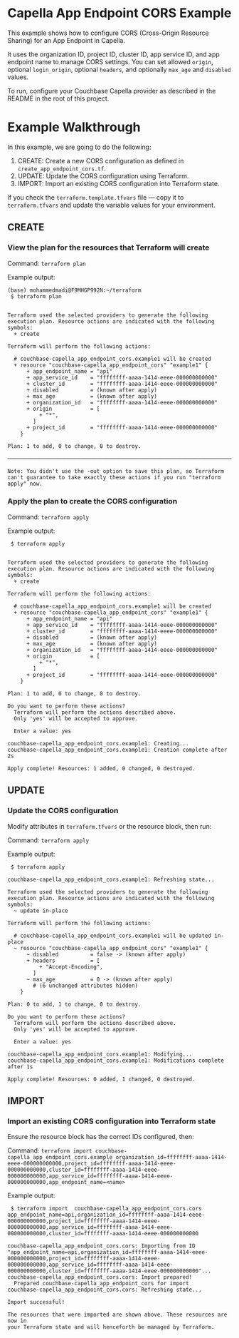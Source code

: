 # Capella App Endpoint CORS Example

This example shows how to configure CORS (Cross-Origin Resource Sharing) for an App Endpoint in Capella.

It uses the organization ID, project ID, cluster ID, app service ID, and app endpoint name to manage CORS settings. You can set allowed `origin`, optional `login_origin`, optional `headers`, and optionally `max_age` and `disabled` values.

To run, configure your Couchbase Capella provider as described in the README in the root of this project.

# Example Walkthrough

In this example, we are going to do the following:

1. CREATE: Create a new CORS configuration as defined in `create_app_endpoint_cors.tf`.
2. UPDATE: Update the CORS configuration using Terraform.
3. IMPORT: Import an existing CORS configuration into Terraform state.

If you check the `terraform.template.tfvars` file — copy it to `terraform.tfvars` and update the variable values for your environment.

## CREATE
### View the plan for the resources that Terraform will create

Command: `terraform plan`

Example output:

```
(base) mohammedmadi@F9MHGP992N:~/terraform 
 $ terraform plan   


Terraform used the selected providers to generate the following execution plan. Resource actions are indicated with the following symbols:
  + create

Terraform will perform the following actions:

  # couchbase-capella_app_endpoint_cors.example1 will be created
  + resource "couchbase-capella_app_endpoint_cors" "example1" {
      + app_endpoint_name = "api"
      + app_service_id    = "ffffffff-aaaa-1414-eeee-000000000000"
      + cluster_id        = "ffffffff-aaaa-1414-eeee-000000000000"
      + disabled          = (known after apply)
      + max_age           = (known after apply)
      + organization_id   = "ffffffff-aaaa-1414-eeee-000000000000"
      + origin            = [
          + "*",
        ]
      + project_id        = "ffffffff-aaaa-1414-eeee-000000000000"
    }

Plan: 1 to add, 0 to change, 0 to destroy.

──────────────────────────────────────────────────────────────────────────────────────────────────────────────────────────────────────────────────────────────────────────────────────────────────────────────────────────────────────────────────────────────────────────────────────────────────────

Note: You didn't use the -out option to save this plan, so Terraform can't guarantee to take exactly these actions if you run "terraform apply" now.
```

### Apply the plan to create the CORS configuration

Command: `terraform apply`

Example output:

```
 $ terraform apply


Terraform used the selected providers to generate the following execution plan. Resource actions are indicated with the following symbols:
  + create

Terraform will perform the following actions:

  # couchbase-capella_app_endpoint_cors.example1 will be created
  + resource "couchbase-capella_app_endpoint_cors" "example1" {
      + app_endpoint_name = "api"
      + app_service_id    = "ffffffff-aaaa-1414-eeee-000000000000"
      + cluster_id        = "ffffffff-aaaa-1414-eeee-000000000000"
      + disabled          = (known after apply)
      + max_age           = (known after apply)
      + organization_id   = "ffffffff-aaaa-1414-eeee-000000000000"
      + origin            = [
          + "*",
        ]
      + project_id        = "ffffffff-aaaa-1414-eeee-000000000000"
    }

Plan: 1 to add, 0 to change, 0 to destroy.

Do you want to perform these actions?
  Terraform will perform the actions described above.
  Only 'yes' will be accepted to approve.

  Enter a value: yes

couchbase-capella_app_endpoint_cors.example1: Creating...
couchbase-capella_app_endpoint_cors.example1: Creation complete after 2s

Apply complete! Resources: 1 added, 0 changed, 0 destroyed.
```

## UPDATE
### Update the CORS configuration

Modify attributes in `terraform.tfvars` or the resource block, then run:

Command: `terraform apply`

Example output:
```
 $ terraform apply

couchbase-capella_app_endpoint_cors.example1: Refreshing state...

Terraform used the selected providers to generate the following execution plan. Resource actions are indicated with the following symbols:
  ~ update in-place

Terraform will perform the following actions:

  # couchbase-capella_app_endpoint_cors.example1 will be updated in-place
  ~ resource "couchbase-capella_app_endpoint_cors" "example1" {
      ~ disabled          = false -> (known after apply)
      + headers           = [
          + "Accept-Encoding",
        ]
      ~ max_age           = 0 -> (known after apply)
        # (6 unchanged attributes hidden)
    }

Plan: 0 to add, 1 to change, 0 to destroy.

Do you want to perform these actions?
  Terraform will perform the actions described above.
  Only 'yes' will be accepted to approve.

  Enter a value: yes

couchbase-capella_app_endpoint_cors.example1: Modifying...
couchbase-capella_app_endpoint_cors.example1: Modifications complete after 1s

Apply complete! Resources: 0 added, 1 changed, 0 destroyed.
```

## IMPORT
### Import an existing CORS configuration into Terraform state

Ensure the resource block has the correct IDs configured, then:

Command: `terraform import couchbase-capella_app_endpoint_cors.example organization_id=ffffffff-aaaa-1414-eeee-000000000000,project_id=ffffffff-aaaa-1414-eeee-000000000000,cluster_id=ffffffff-aaaa-1414-eeee-000000000000,app_service_id=ffffffff-aaaa-1414-eeee-000000000000,app_endpoint_name=<name>`

Example output:
```
 $ terraform import  couchbase-capella_app_endpoint_cors.cors app_endpoint_name=api,organization_id=ffffffff-aaaa-1414-eeee-000000000000,project_id=ffffffff-aaaa-1414-eeee-000000000000,app_service_id=ffffffff-aaaa-1414-eeee-000000000000,cluster_id=ffffffff-aaaa-1414-eeee-000000000000

couchbase-capella_app_endpoint_cors.cors: Importing from ID "app_endpoint_name=api,organization_id=ffffffff-aaaa-1414-eeee-000000000000,project_id=ffffffff-aaaa-1414-eeee-000000000000,app_service_id=ffffffff-aaaa-1414-eeee-000000000000,cluster_id=ffffffff-aaaa-1414-eeee-000000000000"...
couchbase-capella_app_endpoint_cors.cors: Import prepared!
  Prepared couchbase-capella_app_endpoint_cors for import
couchbase-capella_app_endpoint_cors.cors: Refreshing state...

Import successful!

The resources that were imported are shown above. These resources are now in
your Terraform state and will henceforth be managed by Terraform.

```

